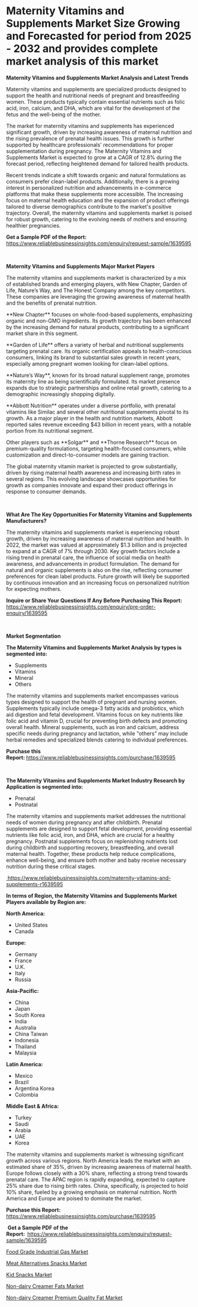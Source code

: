 <p><h1>Maternity Vitamins and Supplements Market Size Growing and Forecasted for period from 2025 - 2032 and provides complete market analysis of this market</h1></p><p><strong>Maternity Vitamins and Supplements Market Analysis and Latest Trends</strong></p>
<p><p>Maternity vitamins and supplements are specialized products designed to support the health and nutritional needs of pregnant and breastfeeding women. These products typically contain essential nutrients such as folic acid, iron, calcium, and DHA, which are vital for the development of the fetus and the well-being of the mother. </p><p>The market for maternity vitamins and supplements has experienced significant growth, driven by increasing awareness of maternal nutrition and the rising prevalence of prenatal health issues. This growth is further supported by healthcare professionals' recommendations for proper supplementation during pregnancy. The Maternity Vitamins and Supplements Market is expected to grow at a CAGR of 12.8% during the forecast period, reflecting heightened demand for tailored health products. </p><p>Recent trends indicate a shift towards organic and natural formulations as consumers prefer clean-label products. Additionally, there is a growing interest in personalized nutrition and advancements in e-commerce platforms that make these supplements more accessible. The increasing focus on maternal health education and the expansion of product offerings tailored to diverse demographics contribute to the market's positive trajectory. Overall, the maternity vitamins and supplements market is poised for robust growth, catering to the evolving needs of mothers and ensuring healthier pregnancies.</p></p>
<p><strong>Get a Sample PDF of the Report:&nbsp;</strong> <a href="https://www.reliablebusinessinsights.com/enquiry/request-sample/1639595?utm_campaign=84&utm_medium=2&utm_source=Github&utm_content=ia&utm_term=07042025&utm_id=maternity-vitamins-and-supplements">https://www.reliablebusinessinsights.com/enquiry/request-sample/1639595</a></p>
<p>&nbsp;</p>
<p><strong>Maternity Vitamins and Supplements Major Market Players</strong></p>
<p><p>The maternity vitamins and supplements market is characterized by a mix of established brands and emerging players, with New Chapter, Garden of Life, Nature’s Way, and The Honest Company among the key competitors. These companies are leveraging the growing awareness of maternal health and the benefits of prenatal nutrition.</p><p>**New Chapter** focuses on whole-food-based supplements, emphasizing organic and non-GMO ingredients. Its growth trajectory has been enhanced by the increasing demand for natural products, contributing to a significant market share in this segment.</p><p>**Garden of Life** offers a variety of herbal and nutritional supplements targeting prenatal care. Its organic certification appeals to health-conscious consumers, linking its brand to substantial sales growth in recent years, especially among pregnant women looking for clean-label options.</p><p>**Nature’s Way**, known for its broad natural supplement range, promotes its maternity line as being scientifically formulated. Its market presence expands due to strategic partnerships and online retail growth, catering to a demographic increasingly shopping digitally.</p><p>**Abbott Nutrition** operates under a diverse portfolio, with prenatal vitamins like Similac and several other nutritional supplements pivotal to its growth. As a major player in the health and nutrition markets, Abbott reported sales revenue exceeding $43 billion in recent years, with a notable portion from its nutritional segment.</p><p>Other players such as **Solgar** and **Thorne Research** focus on premium-quality formulations, targeting health-focused consumers, while customization and direct-to-consumer models are gaining traction.</p><p>The global maternity vitamin market is projected to grow substantially, driven by rising maternal health awareness and increasing birth rates in several regions. This evolving landscape showcases opportunities for growth as companies innovate and expand their product offerings in response to consumer demands.</p></p>
<p>&nbsp;</p>
<p><strong>What Are The Key Opportunities For Maternity Vitamins and Supplements Manufacturers?</strong></p>
<p><p>The maternity vitamins and supplements market is experiencing robust growth, driven by increasing awareness of maternal nutrition and health. In 2022, the market was valued at approximately $1.3 billion and is projected to expand at a CAGR of 7% through 2030. Key growth factors include a rising trend in prenatal care, the influence of social media on health awareness, and advancements in product formulation. The demand for natural and organic supplements is also on the rise, reflecting consumer preferences for clean label products. Future growth will likely be supported by continuous innovation and an increasing focus on personalized nutrition for expecting mothers.</p></p>
<p><strong>Inquire or Share Your Questions If Any Before Purchasing This Report:</strong> <a href="https://www.reliablebusinessinsights.com/enquiry/pre-order-enquiry/1639595?utm_campaign=84&utm_medium=2&utm_source=Github&utm_content=ia&utm_term=07042025&utm_id=maternity-vitamins-and-supplements">https://www.reliablebusinessinsights.com/enquiry/pre-order-enquiry/1639595</a></p>
<p>&nbsp;</p>
<p><strong>Market Segmentation</strong></p>
<p><strong>The Maternity Vitamins and Supplements Market Analysis by types is segmented into:</strong></p>
<p><ul><li>Supplements</li><li>Vitamins</li><li>Mineral</li><li>Others</li></ul></p>
<p><p>The maternity vitamins and supplements market encompasses various types designed to support the health of pregnant and nursing women. Supplements typically include omega-3 fatty acids and probiotics, which aid digestion and fetal development. Vitamins focus on key nutrients like folic acid and vitamin D, crucial for preventing birth defects and promoting overall health. Mineral supplements, such as iron and calcium, address specific needs during pregnancy and lactation, while "others" may include herbal remedies and specialized blends catering to individual preferences.</p></p>
<p><strong>Purchase this Report:&nbsp;</strong><a href="https://www.reliablebusinessinsights.com/purchase/1639595?utm_campaign=84&utm_medium=2&utm_source=Github&utm_content=ia&utm_term=07042025&utm_id=maternity-vitamins-and-supplements">https://www.reliablebusinessinsights.com/purchase/1639595</a></p>
<p>&nbsp;</p>
<p><strong>The Maternity Vitamins and Supplements Market Industry Research by Application is segmented into:</strong></p>
<p><ul><li>Prenatal</li><li>Postnatal</li></ul></p>
<p><p>The maternity vitamins and supplements market addresses the nutritional needs of women during pregnancy and after childbirth. Prenatal supplements are designed to support fetal development, providing essential nutrients like folic acid, iron, and DHA, which are crucial for a healthy pregnancy. Postnatal supplements focus on replenishing nutrients lost during childbirth and supporting recovery, breastfeeding, and overall maternal health. Together, these products help reduce complications, enhance well-being, and ensure both mother and baby receive necessary nutrition during these critical stages.</p></p>
<p><a href="https://www.reliablebusinessinsights.com/maternity-vitamins-and-supplements-r1639595?utm_campaign=84&utm_medium=2&utm_source=Github&utm_content=ia&utm_term=07042025&utm_id=maternity-vitamins-and-supplements">&nbsp;https://www.reliablebusinessinsights.com/maternity-vitamins-and-supplements-r1639595</a></p>
<p><strong>In terms of Region, the Maternity Vitamins and Supplements Market Players available by Region are:</strong></p>
<p>
    <p> <strong> North America: </strong>
        <ul>
            <li>United States</li>
            <li>Canada</li>
        </ul>
        </p> 
    <p> <strong> Europe: </strong>
        <ul>
            <li>Germany</li>
            <li>France</li>
            <li>U.K.</li>
            <li>Italy</li>
            <li>Russia</li>
        </ul>
        </p> 
    <p> <strong> Asia-Pacific: </strong>
        <ul>
            <li>China</li>
            <li>Japan</li>
            <li>South Korea</li>
            <li>India</li>
            <li>Australia</li>
            <li>China Taiwan</li>
            <li>Indonesia</li>
            <li>Thailand</li>
            <li>Malaysia</li>
        </ul>
        </p> 
    <p> <strong> Latin America: </strong>
        <ul>
            <li>Mexico</li>
            <li>Brazil</li>
            <li>Argentina Korea</li>
            <li>Colombia</li>
        </ul>
        </p> 
    <p> <strong> Middle East & Africa: </strong>
        <ul>
            <li>Turkey</li>
            <li>Saudi</li>
            <li>Arabia</li>
            <li>UAE</li>
            <li>Korea</li>
        </ul>
    </p>
    </p>
<p><p>The maternity vitamins and supplements market is witnessing significant growth across various regions. North America leads the market with an estimated share of 35%, driven by increasing awareness of maternal health. Europe follows closely with a 30% share, reflecting a strong trend towards prenatal care. The APAC region is rapidly expanding, expected to capture 25% share due to rising birth rates. China, specifically, is projected to hold 10% share, fueled by a growing emphasis on maternal nutrition. North America and Europe are poised to dominate the market.</p></p>
<p><strong>Purchase this Report: </strong><a href="https://www.reliablebusinessinsights.com/purchase/1639595?utm_campaign=84&utm_medium=2&utm_source=Github&utm_content=ia&utm_term=07042025&utm_id=maternity-vitamins-and-supplements">https://www.reliablebusinessinsights.com/purchase/1639595</a></p>
<p>&nbsp;<strong>Get a Sample PDF of the Report:&nbsp;&nbsp;</strong><a href="https://www.reliablebusinessinsights.com/enquiry/request-sample/1639595?utm_campaign=84&utm_medium=2&utm_source=Github&utm_content=ia&utm_term=07042025&utm_id=maternity-vitamins-and-supplements">https://www.reliablebusinessinsights.com/enquiry/request-sample/1639595</a></p>
<p><strong></strong></p>
<p><p><a href="https://github.com/dukerghostki/Market-Research-Report-List-1/blob/main/food-grade-industrial-gas-market.md?utm_campaign=84&utm_medium=2&utm_source=Github&utm_content=ia&utm_term=07042025&utm_id=maternity-vitamins-and-supplements">Food Grade Industrial Gas Market</a></p><p><a href="https://github.com/ssaradulai/Market-Research-Report-List-1/blob/main/meat-alternatives-snacks-market.md?utm_campaign=84&utm_medium=2&utm_source=Github&utm_content=ia&utm_term=07042025&utm_id=maternity-vitamins-and-supplements">Meat Alternatives Snacks Market</a></p><p><a href="https://github.com/keohannchavo/Market-Research-Report-List-1/blob/main/kid-snacks-market.md?utm_campaign=84&utm_medium=2&utm_source=Github&utm_content=ia&utm_term=07042025&utm_id=maternity-vitamins-and-supplements">Kid Snacks Market</a></p><p><a href="https://github.com/taveyasenay/Market-Research-Report-List-1/blob/main/non-dairy-creamer-fats-market.md?utm_campaign=84&utm_medium=2&utm_source=Github&utm_content=ia&utm_term=07042025&utm_id=maternity-vitamins-and-supplements">Non-dairy Creamer Fats Market</a></p><p><a href="https://github.com/janotjuljo/Market-Research-Report-List-1/blob/main/non-dairy-creamer-premium-quality-fat-market.md?utm_campaign=84&utm_medium=2&utm_source=Github&utm_content=ia&utm_term=07042025&utm_id=maternity-vitamins-and-supplements">Non-dairy Creamer Premium Quality Fat Market</a></p></p>